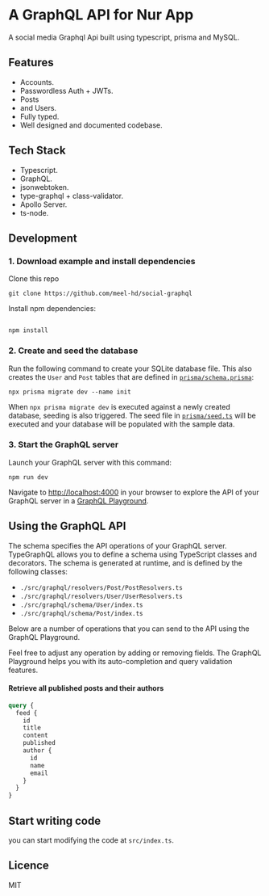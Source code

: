 # A GraphQL API for Nur App
A social media Graphql Api built using typescript, prisma and MySQL.

## Features
- Accounts.
- Passwordless Auth + JWTs.
- Posts
- and Users.
- Fully typed.
- Well designed and documented codebase.


## Tech Stack
- Typescript.
- GraphQL.
- jsonwebtoken.
- type-graphql + class-validator.
- Apollo Server.
- ts-node.

## Development

### 1. Download example and install dependencies

Clone this repo

```
git clone https://github.com/meel-hd/social-graphql
```


Install npm dependencies:

```

npm install
```



### 2. Create and seed the database

Run the following command to create your SQLite database file. This also creates the `User` and `Post` tables that are defined in [`prisma/schema.prisma`](./prisma/schema.prisma):

```
npx prisma migrate dev --name init
```

When `npx prisma migrate dev` is executed against a newly created database, seeding is also triggered. The seed file in [`prisma/seed.ts`](./prisma/seed.ts) will be executed and your database will be populated with the sample data.


### 3. Start the GraphQL server

Launch your GraphQL server with this command:

```
npm run dev
```

Navigate to [http://localhost:4000](http://localhost:4000) in your browser to explore the API of your GraphQL server in a [GraphQL Playground](https://github.com/prisma/graphql-playground).

## Using the GraphQL API

The schema specifies the API operations of your GraphQL server. TypeGraphQL allows you to define a schema using TypeScript classes and decorators. The schema is generated at runtime, and is defined by the following classes:

- `./src/graphql/resolvers/Post/PostResolvers.ts`
- `./src/graphql/resolvers/User/UserResolvers.ts`
- `./src/graphql/schema/User/index.ts`
- `./src/graphql/schema/Post/index.ts`

Below are a number of operations that you can send to the API using the GraphQL Playground.

Feel free to adjust any operation by adding or removing fields. The GraphQL Playground helps you with its auto-completion and query validation features.

#### Retrieve all published posts and their authors

```graphql
query {
  feed {
    id
    title
    content
    published
    author {
      id
      name
      email
    }
  }
}
```

## Start writing code
you can start modifying the code at `src/index.ts`.

## Licence 
MIT